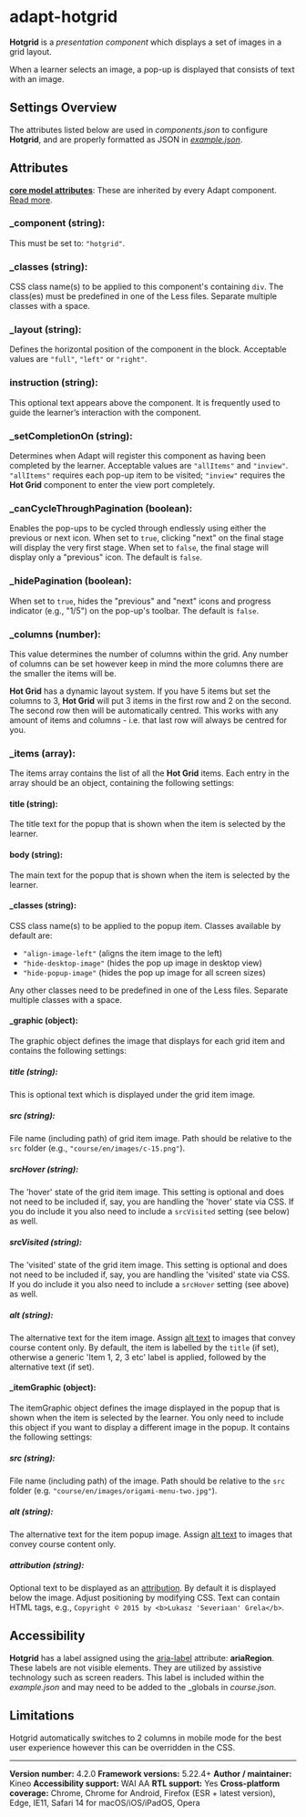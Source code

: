 # adapt-hotgrid

**Hotgrid** is a _presentation component_ which displays a set of images in a grid layout.

When a learner selects an image, a pop-up is displayed that consists of text with an image.

## Settings Overview

The attributes listed below are used in _components.json_ to configure **Hotgrid**, and are properly formatted as JSON in [_example.json_](https://github.com/cgkineo/adapt-hotgrid/blob/master/example.json).

## Attributes

[**core model attributes**](https://github.com/adaptlearning/adapt_framework/wiki/Core-model-attributes): These are inherited by every Adapt component. [Read more](https://github.com/adaptlearning/adapt_framework/wiki/Core-model-attributes).

### \_component (string):

This must be set to: `"hotgrid"`.

### \_classes (string):

CSS class name(s) to be applied to this component's containing `div`. The class(es) must be predefined in one of the Less files. Separate multiple classes with a space.

### \_layout (string):

Defines the horizontal position of the component in the block. Acceptable values are `"full"`, `"left"` or `"right"`.

### instruction (string):

This optional text appears above the component. It is frequently used to guide the learner’s interaction with the component.

### \_setCompletionOn (string):

Determines when Adapt will register this component as having been completed by the learner. Acceptable values are `"allItems"` and `"inview"`. `"allItems"` requires each pop-up item to be visited; `"inview"` requires the **Hot Grid** component to enter the view port completely.

### \_canCycleThroughPagination (boolean):

Enables the pop-ups to be cycled through endlessly using either the previous or next icon. When set to `true`, clicking "next" on the final stage will display the very first stage. When set to `false`, the final stage will display only a "previous" icon. The default is `false`.

### \_hidePagination (boolean):

When set to `true`, hides the "previous" and "next" icons and progress indicator (e.g., "1/5") on the pop-up's toolbar. The default is `false`.

### \_columns (number):

This value determines the number of columns within the grid. Any number of columns can be set however keep in mind the more columns there are the smaller the items will be.

**Hot Grid** has a dynamic layout system. If you have 5 items but set the columns to 3, **Hot Grid** will put 3 items in the first row and 2 on the second. The second row then will be automatically centred. This works with any amount of items and columns - i.e. that last row will always be centred for you.

### \_items (array):

The items array contains the list of all the **Hot Grid** items. Each entry in the array should be an object, containing the following settings:

#### title (string):

The title text for the popup that is shown when the item is selected by the learner.

#### body (string):

The main text for the popup that is shown when the item is selected by the learner.

#### \_classes (string):

CSS class name(s) to be applied to the popup item. Classes available by default are:

- `"align-image-left"` (aligns the item image to the left)
- `"hide-desktop-image"` (hides the pop up image in desktop view)
- `"hide-popup-image"` (hides the pop up image for all screen sizes)

Any other classes need to be predefined in one of the Less files. Separate multiple classes with a space.

#### \_graphic (object):

The graphic object defines the image that displays for each grid item and contains the following settings:

##### title (string):

This is optional text which is displayed under the grid item image.

##### src (string):

File name (including path) of grid item image. Path should be relative to the `src` folder (e.g., `"course/en/images/c-15.png"`).

##### srcHover (string):

The 'hover' state of the grid item image. This setting is optional and does not need to be included if, say, you are handling the 'hover' state via CSS. If you do include it you also need to include a `srcVisited` setting (see below) as well.

##### srcVisited (string):

The 'visited' state of the grid item image. This setting is optional and does not need to be included if, say, you are handling the 'visited' state via CSS. If you do include it you also need to include a `srcHover` setting (see above) as well.

##### alt (string):

The alternative text for the item image. Assign [alt text](https://github.com/adaptlearning/adapt_framework/wiki/Providing-good-alt-text) to images that convey course content only. By default, the item is labelled by the `title` (if set), otherwise a generic 'Item 1, 2, 3 etc' label is applied, followed by the alternative text (if set).

#### \_itemGraphic (object):

The itemGraphic object defines the image displayed in the popup that is shown when the item is selected by the learner. You only need to include this object if you want to display a different image in the popup. It contains the following settings:

##### src (string):

File name (including path) of the image. Path should be relative to the `src` folder (e.g. `"course/en/images/origami-menu-two.jpg"`).

##### alt (string):

The alternative text for the item popup image. Assign [alt text](https://github.com/adaptlearning/adapt_framework/wiki/Providing-good-alt-text) to images that convey course content only.

##### attribution (string):

Optional text to be displayed as an [attribution](https://wiki.creativecommons.org/Best_practices_for_attribution). By default it is displayed below the image. Adjust positioning by modifying CSS. Text can contain HTML tags, e.g., `Copyright © 2015 by <b>Lukasz 'Severiaan' Grela</b>`.

## Accessibility

**Hotgrid** has a label assigned using the [aria-label](https://github.com/adaptlearning/adapt_framework/wiki/Aria-Labels) attribute: **ariaRegion**. These labels are not visible elements. They are utilized by assistive technology such as screen readers. This label is included within the _example.json_ and may need to be added to the \_globals in _course.json_.

## Limitations

Hotgrid automatically switches to 2 columns in mobile mode for the best user experience however this can be overridden in the CSS.

---

**Version number:** 4.2.0
**Framework versions:** 5.22.4+
**Author / maintainer:** Kineo
**Accessibility support:** WAI AA
**RTL support:** Yes
**Cross-platform coverage:** Chrome, Chrome for Android, Firefox (ESR + latest version), Edge, IE11, Safari 14 for macOS/iOS/iPadOS, Opera
